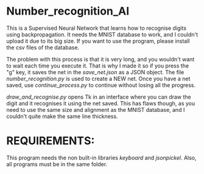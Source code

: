 # Number_recognition_AI

This is a Supervised Neural Network that learns how to recognise digits using backpropagation. It needs the MNIST database to work, and I couldn't upload it due to its big size. If you want to use the program, please install the csv files of the database.

The problem with this process is that it is very long, and you wouldn't want to wait each time you execute it. That is why I made it so if you press the "g" key, it saves the net in the *save_net.json* as a JSON object. The file *number_recognition.py* is used to create a NEW net. Once you have a net saved, use *continue_process.py* to continue without losing all the progress.

*draw_and_recognise.py* opens Tk in an interface where you can draw the digit and it recognises it using the net saved. This has flaws though, as you need to use the same size and alignment as the MNIST database, and I couldn't quite make the same line thickness.

# REQUIREMENTS:
This program needs the non built-in libraries *keyboard* and *jsonpickel*. Also, all programs must be in the same folder.
